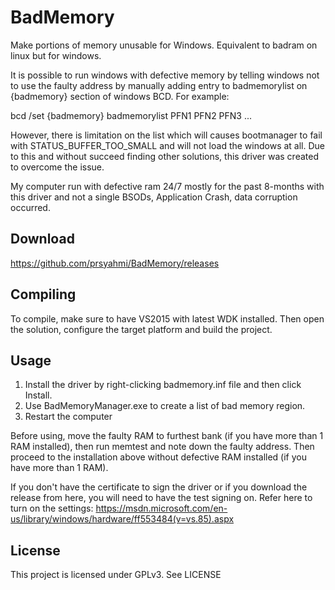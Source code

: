 # BadMemory
Make portions of memory unusable for Windows. Equivalent to badram on linux but for windows.

It is possible to run windows with defective memory by telling windows not to use the faulty address by manually adding entry to badmemorylist on {badmemory} section of windows BCD.
For example:

  bcd /set {badmemory} badmemorylist PFN1 PFN2 PFN3 ...

However, there is limitation on the list which will causes bootmanager to fail with STATUS_BUFFER_TOO_SMALL and will not load the windows at all. Due to this and without succeed finding other solutions, this driver was created to overcome the issue.

My computer run with defective ram 24/7 mostly for the past 8-months with this driver and not a single BSODs, Application Crash, data corruption occurred.

## Download
https://github.com/prsyahmi/BadMemory/releases

## Compiling
To compile, make sure to have VS2015 with latest WDK installed. Then open the solution, configure the target platform and build the project.

## Usage
1. Install the driver by right-clicking badmemory.inf file and then click Install.
2. Use BadMemoryManager.exe to create a list of bad memory region.
3. Restart the computer

Before using, move the faulty RAM to furthest bank (if you have more than 1 RAM installed), then run memtest and note down the faulty address. Then proceed to the installation above without defective RAM installed (if you have more than 1 RAM).

If you don't have the certificate to sign the driver or if you download the release from here, you will need to have the test signing on. Refer here to turn on the settings: https://msdn.microsoft.com/en-us/library/windows/hardware/ff553484(v=vs.85).aspx

## License
This project is licensed under GPLv3. See LICENSE
